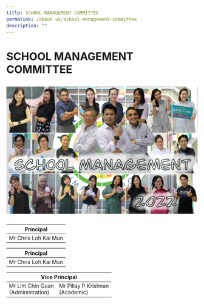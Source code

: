 ```yaml
---
title: SCHOOL MANAGEMENT COMMITTEE
permalink: /about-us/school-management-committee
description: ""
---
```

# SCHOOL MANAGEMENT COMMITTEE
![](/images/About%20Us/IMG_1613.png)

|       Principal      |
|:--------------------:|
| Mr Chris Loh Kai Mun |

<table>
<thead>
  <tr>
    <th style = "text-align: center" >Principal</th>
  </tr>
</thead>
<tbody>
  <tr>
    <td style = "text-align: center" >Mr Chris Loh Kai Mun</td>
  </tr>
</tbody>
</table>

<table>
<thead>
  <tr>
    <th colspan="2">Vice Principal  </th>
  </tr>
</thead>
<tbody>
  <tr>
    <td>Mr Lim Chin Guan<br>(Administration)</td>
    <td> Mr Pillay P Krishnan<br>(Academic) </td>
  </tr>
</tbody>
</table>